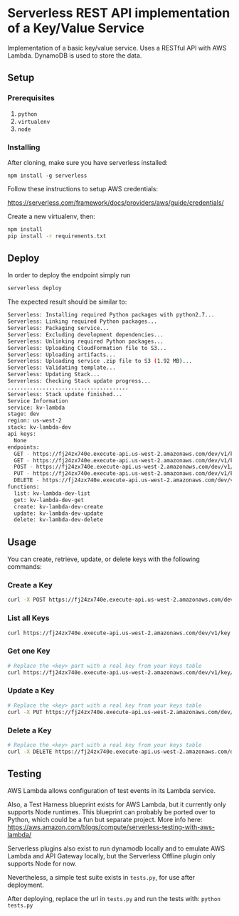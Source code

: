 # Serverless REST API implementation of a Key/Value Service

Implementation of a basic key/value service. Uses a RESTful API with AWS Lambda.
DynamoDB is used to store the data.

## Setup

### Prerequisites

1. `python`
2. `virtualenv`
3. `node`

### Installing

After cloning, make sure you have serverless installed:

```
npm install -g serverless
```

Follow these instructions to setup AWS credentials:

https://serverless.com/framework/docs/providers/aws/guide/credentials/


Create a new virtualenv, then:

```bash
npm install
pip install -r requirements.txt
```

## Deploy

In order to deploy the endpoint simply run

```bash
serverless deploy
```

The expected result should be similar to:

```bash
Serverless: Installing required Python packages with python2.7...
Serverless: Linking required Python packages...
Serverless: Packaging service...
Serverless: Excluding development dependencies...
Serverless: Unlinking required Python packages...
Serverless: Uploading CloudFormation file to S3...
Serverless: Uploading artifacts...
Serverless: Uploading service .zip file to S3 (1.92 MB)...
Serverless: Validating template...
Serverless: Updating Stack...
Serverless: Checking Stack update progress...
......................................
Serverless: Stack update finished...
Service Information
service: kv-lambda
stage: dev
region: us-west-2
stack: kv-lambda-dev
api keys:
  None
endpoints:
  GET - https://fj24zx740e.execute-api.us-west-2.amazonaws.com/dev/v1/key
  GET - https://fj24zx740e.execute-api.us-west-2.amazonaws.com/dev/v1/key/{key}
  POST - https://fj24zx740e.execute-api.us-west-2.amazonaws.com/dev/v1/key
  PUT - https://fj24zx740e.execute-api.us-west-2.amazonaws.com/dev/v1/key/{key}
  DELETE - https://fj24zx740e.execute-api.us-west-2.amazonaws.com/dev/v1/key/{key}
functions:
  list: kv-lambda-dev-list
  get: kv-lambda-dev-get
  create: kv-lambda-dev-create
  update: kv-lambda-dev-update
  delete: kv-lambda-dev-delete
```

## Usage

You can create, retrieve, update, or delete keys with the following commands:

### Create a Key

```bash
curl -X POST https://fj24zx740e.execute-api.us-west-2.amazonaws.com/dev/v1/key --data '{ "key": "sports", "value":"baseball" }'
```

### List all Keys

```bash
curl https://fj24zx740e.execute-api.us-west-2.amazonaws.com/dev/v1/key
```

### Get one Key

```bash
# Replace the <key> part with a real key from your keys table
curl https://fj24zx740e.execute-api.us-west-2.amazonaws.com/dev/v1/key/<key>
```

### Update a Key

```bash
# Replace the <key> part with a real key from your keys table
curl -X PUT https://fj24zx740e.execute-api.us-west-2.amazonaws.com/dev/v1/key/<key> --data '{"value": "football"}'
```

### Delete a Key

```bash
# Replace the <key> part with a real key from your keys table
curl -X DELETE https://fj24zx740e.execute-api.us-west-2.amazonaws.com/dev/v1/key/<key>
```

## Testing

AWS Lambda allows configuration of test events in its Lambda service.

Also, a Test Harness blueprint exists for AWS Lambda, but it currently only supports Node runtimes.
This blueprint can probably be ported over to Python, which could be a fun but separate project.
More info here: https://aws.amazon.com/blogs/compute/serverless-testing-with-aws-lambda/

Serverless plugins also exist to run dynamodb locally and to emulate AWS Lambda and API Gateway locally,
but the Serverless Offline plugin only supports Node for now.

Nevertheless, a simple test suite exists in `tests.py`, for use after deployment.

After deploying, replace the url in `tests.py` and run the tests with:
`python tests.py`

